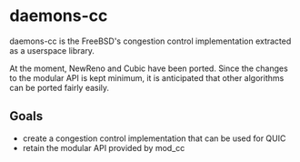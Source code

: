daemons-cc
===

daemons-cc is the FreeBSD's congestion control implementation extracted as a userspace library.

At the moment, NewReno and Cubic have been ported.
Since the changes to the modular API is kept minimum, it is anticipated that other algorithms can be ported fairly easily.

Goals
---
* create a congestion control implementation that can be used for QUIC
* retain the modular API provided by mod_cc
